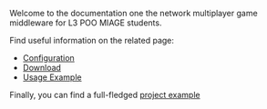Welcome to the documentation one the network multiplayer game middleware for L3 POO MIAGE students.

Find useful information on the related page:

* [Configuration](configuration.html)
* [Download](Download.html)
* [Usage Example](usage.html)

Finally, you can find a full-fledged [project example](https://github.com/UFR27/L3_POO_TICTACTOE)